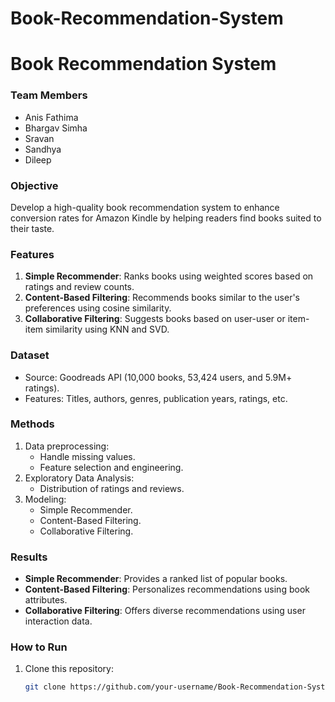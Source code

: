 # Book-Recommendation-System
# Book Recommendation System

### Team Members
- Anis Fathima
- Bhargav Simha
- Sravan
- Sandhya
- Dileep

### Objective
Develop a high-quality book recommendation system to enhance conversion rates for Amazon Kindle by helping readers find books suited to their taste.

### Features
1. **Simple Recommender**: Ranks books using weighted scores based on ratings and review counts.
2. **Content-Based Filtering**: Recommends books similar to the user's preferences using cosine similarity.
3. **Collaborative Filtering**: Suggests books based on user-user or item-item similarity using KNN and SVD.

### Dataset
- Source: Goodreads API (10,000 books, 53,424 users, and 5.9M+ ratings).
- Features: Titles, authors, genres, publication years, ratings, etc.

### Methods
1. Data preprocessing:
   - Handle missing values.
   - Feature selection and engineering.
2. Exploratory Data Analysis:
   - Distribution of ratings and reviews.
3. Modeling:
   - Simple Recommender.
   - Content-Based Filtering.
   - Collaborative Filtering.

### Results
- **Simple Recommender**: Provides a ranked list of popular books.
- **Content-Based Filtering**: Personalizes recommendations using book attributes.
- **Collaborative Filtering**: Offers diverse recommendations using user interaction data.

### How to Run
1. Clone this repository:
   ```bash
   git clone https://github.com/your-username/Book-Recommendation-System.git

